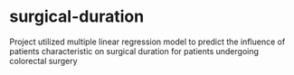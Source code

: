# surgical-duration
Project utilized multiple linear regression model to predict the influence of patients characteristic on surgical duration for patients undergoing colorectal surgery
